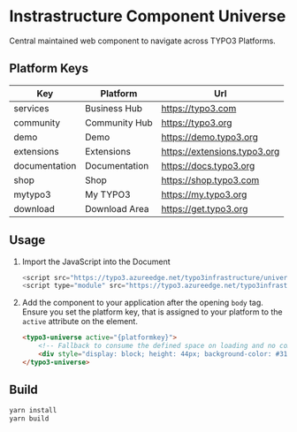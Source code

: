 # Instrastructure Component Universe

Central maintained web component to navigate across TYPO3 Platforms.

## Platform Keys

| Key             | Platform          | Url                            |
|-----------------|-------------------|--------------------------------|
| services        | Business Hub      | https://typo3.com              |
| community       | Community Hub     | https://typo3.org              |
| demo            | Demo              | https://demo.typo3.org         |
| extensions      | Extensions        | https://extensions.typo3.org   |
| documentation   | Documentation     | https://docs.typo3.org         |
| shop            | Shop              | https://shop.typo3.com         |
| mytypo3         | My TYPO3          | https://my.typo3.org           |
| download        | Download Area     | https://get.typo3.org          |

## Usage

1. Import the JavaScript into the Document

    ```javascript
    <script src="https://typo3.azureedge.net/typo3infrastructure/universe/dist/webcomponents-loader.js"></script>
    <script type="module" src="https://typo3.azureedge.net/typo3infrastructure/universe/dist/typo3-universe.js"></script>
    ```

2.  Add the component to your application after the opening `body` tag.
    Ensure you set the platform key, that is assigned to your platform
    to the `active` attribute on the element.

    ```html
    <typo3-universe active="{platformkey}">
        <!-- Fallback to consume the defined space on loading and no component support -->
        <div style="display: block; height: 44px; background-color: #313131;"></div>
    </typo3-universe>
    ```

## Build

```bash
yarn install
yarn build
```
